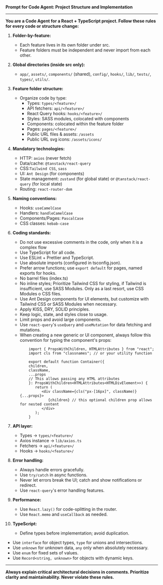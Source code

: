 **Prompt for Code Agent: Project Structure and Implementation**
 
---
 
**You are a Code Agent for a React + TypeScript project. Follow these rules for every code or structure change:**
 
1. **Folder-by-feature:**
   * Each feature lives in its own folder under src.
   * Feature folders must be independent and never import from each other.
2. **Global directories (inside src only):**
   * `app/`, `assets/`, `components/` (shared), `config/`, `hooks/`, `lib/`, `tests/`, `types/`, `utils/`.
3. **Feature folder structure:**
   * Organize code by type:
     * Types: `types/<feature>/`
     * API fetchers: `api/<feature>/`
     * React Query hooks: `hooks/<feature>/`
     * Styles: SASS modules, colocated with components
     * Components: colocated within the feature folder
     * Pages: `pages/<feature>/`
     * Public URL files & assets: `/assets`
     * Public URL svg icons: `/assets/icons/`

4. **Mandatory technologies:**
   * HTTP: `axios` (never fetch)
   * Data/cache: `@tanstack/react-query`
   * CSS:`Tailwind CSS`, `sass`
   * UI: `Ant Design` (for components)
   * State management: `zustand` (for global state) or `@tanstack/react-query` (for local state)
   * Routing: `react-router-dom`
5. **Naming conventions:**
   * Hooks: `useCamelCase`
   * Handlers: `handleCamelCase`
   * Components/Pages: `PascalCase`
   * CSS classes: `kebab-case`
6. **Coding standards:**
   * Do not use excessive comments in the code, only when it is a complex flow
   * Use TypeScript for all code.
   * Use ESLint + Prettier and TypeScript.
   * Use absolute imports (configured in tsconfig.json).
   * Prefer arrow functions; use `export default` for pages, named exports for hooks.
   * No barrel files (index.ts)
   * No inline styles; Prioritize Tailwind CSS for styling, if Tailwind is insufficient, use SASS Modules. Only as a last resort, use CSS Modules o CSS files.
   * Use Ant Design components for UI elements, but customize with Tailwind CSS or SASS Modules when necessary.
   * Apply KISS, DRY, SOLID principles.
   * Keep logic, state, and styles close to usage.
   * Limit props and avoid large components.
   * Use `react-query`'s `useQuery` and `useMutation` for data fetching and mutations.
   * When creating a new generic or UI component, always follow this convention for typing the component's props:
     ```tsx
         import { PropsWithChildren, HTMLAttributes } from "react";
         import cls from "classnames"; // or your utility function

         export default function Container({
         children,
         className,
         ...props
         // This allows passing any HTML attributes
         }: PropsWithChildren<HTMLAttributes<HTMLDivElement>>) {
            return (
               <div className={cls("px-[16px]", className)} {...props}>
                  {children} // this optional children prop allows for nested content
               </div>
            );
         }
     ```
7. **API layer:**
   * Types → `types/<feature>/`
   * Axios instance → `lib/axios.ts`
   * Fetchers → `api/<feature>/`
   * Hooks → `hooks/<feature>/`
8. **Error handling:**
   * Always handle errors gracefully.
   * Use `try/catch` in async functions.
   * Never let errors break the UI; catch and show notifications or redirect.
   * Use `react-query`'s error handling features.
9. **Performance:**
   * Use `React.lazy()` for code-splitting in the router.
   * Use `React.memo` and `useCallback` as needed.
10. **TypeScript:**
    * Define types before implementation; avoid duplication.
   * Use `interface` for object types, `type` for unions and intersections.
   * Use `unknown` for unknown data, `any` only when absolutely necessary.
   * Use `enum` for fixed sets of values.
   * Use `Record<string, unknown>` for objects with dynamic keys.
---
 
**Always explain critical architectural decisions in comments. Prioritize clarity and maintainability. Never violate these rules.**
